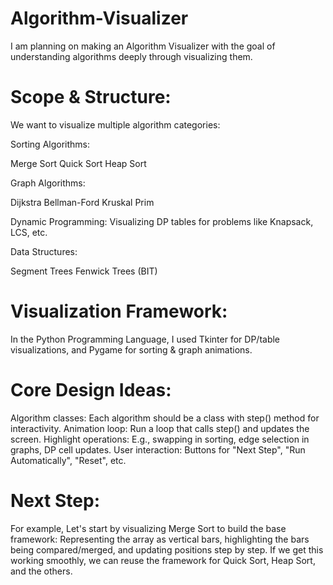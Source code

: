 # Algorithm-Visualizer
I am planning on making an Algorithm Visualizer with the goal of understanding algorithms deeply through visualizing them.

# Scope & Structure:

We want to visualize multiple algorithm categories:

Sorting Algorithms:

Merge Sort
Quick Sort
Heap Sort

Graph Algorithms:

Dijkstra
Bellman-Ford
Kruskal
Prim

Dynamic Programming: Visualizing DP tables for problems like Knapsack, LCS, etc.

Data Structures:

Segment Trees
Fenwick Trees (BIT)

# Visualization Framework: 

In the Python Programming Language, I used Tkinter for DP/table visualizations, and Pygame for sorting & graph animations.

# Core Design Ideas:

Algorithm classes: Each algorithm should be a class with step() method for interactivity.
Animation loop: Run a loop that calls step() and updates the screen.
Highlight operations: E.g., swapping in sorting, edge selection in graphs, DP cell updates.
User interaction: Buttons for "Next Step", "Run Automatically", "Reset", etc.

# Next Step:

For example, Let's start by visualizing Merge Sort to build the base framework:
Representing the array as vertical bars, highlighting the bars being compared/merged, and
updating positions step by step. If we get this working smoothly, we can reuse the framework for Quick Sort, Heap Sort, and the others.
